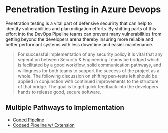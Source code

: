 # Penetration Testing in Azure Devops

Penetration testing is a vital part of defensive securirty that can help to identify vulnerabilities and plan mitigation efforts. By shifting parts of this effort into the DevOps Pipeline teams can prevent many vulnerabilities from getting beyond the developers arena thereby insuring more reliable and better performant systems with less downtime and easier maintenance.

> For successful implementation of any security policy it is vital that any seperation between Security & Engineering Teams be bridged which is facilitated by a good workflow, solid communication pathways, and willingness for both teams to support the success of the project as a whole. The following discussion on shifting pen-tests left should be applied in conjunction with continued improvements to the structure of that bridge. The goal is to get quick feedback into the developers hands to release good, secure software.

[coming soon]: # (**Suggested Workflow**)

## Multiple Pathways to Implementation

- [Coded Pipeline](./Yml_Pipeline_Direct.md)
- [Codeed Pipeline w/ Extension](./Yml_Pipeline_Extension.md)
